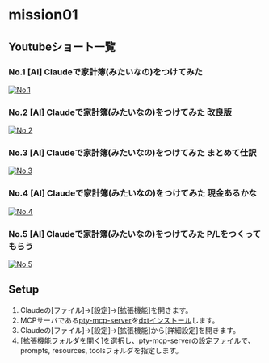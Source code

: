 # mission01
## Youtubeショート一覧
### No.1 [AI] Claudeで家計簿(みたいなの)をつけてみた

[![No.1](https://img.youtube.com/vi/1Gb_H-ES_bY/maxresdefault.jpg)](https://youtube.com/shorts/1Gb_H-ES_bY)

### No.2 [AI] Claudeで家計簿(みたいなの)をつけてみた 改良版

[![No.2](https://img.youtube.com/vi/wKDSnlEK1YU/maxresdefault.jpg)](https://youtube.com/shorts/wKDSnlEK1YU)

### No.3 [AI] Claudeで家計簿(みたいなの)をつけてみた まとめて仕訳

[![No.3](https://img.youtube.com/vi/zBnCXTHS7Ms/maxresdefault.jpg)](https://youtube.com/shorts/zBnCXTHS7Ms)

### No.4 [AI] Claudeで家計簿(みたいなの)をつけてみた 現金あるかな

[![No.4](https://img.youtube.com/vi/0_KedOvhN7I/maxresdefault.jpg)](https://youtube.com/shorts/0_KedOvhN7I)

### No.5 [AI] Claudeで家計簿(みたいなの)をつけてみた P/Lをつくってもらう

[![No.5](https://img.youtube.com/vi/cdI5DQN_nS8/maxresdefault.jpg)](https://youtube.com/shorts/cdI5DQN_nS8)

## Setup
1. Claudeの[ファイル]→[設定]→[拡張機能]を開きます。
2. MCPサーバである[pty-mcp-server](https://github.com/phoityne/pty-mcp-server)を[dxtインストール](https://github.com/phoityne/pms-dxt)します。 
3. Claudeの[ファイル]→[設定]→[拡張機能]から[詳細設定]を開きます。
4. [拡張機能フォルダを開く]を選択し、pty-mcp-serverの[設定ファイル](https://github.com/phoityne/pms-missions/blob/main/0001_default-assets/pty-mcp-server.yaml)で、prompts, resources, toolsフォルダを指定します。


